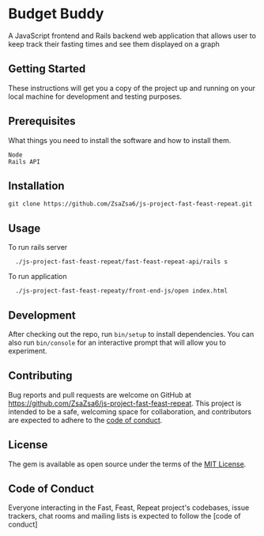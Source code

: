 # Budget Buddy

A JavaScript frontend and Rails backend web application that allows user to keep track their fasting times and see them displayed on a graph
## Getting Started
These instructions will get you a copy of the project up and running on your local machine for development and testing purposes. 

## Prerequisites

What things you need to install the software and how to install them.

    Node
    Rails API

## Installation
    
    
    git clone https://github.com/ZsaZsa6/js-project-fast-feast-repeat.git


## Usage

To run rails server
      
      ./js-project-fast-feast-repeat/fast-feast-repeat-api/rails s 

To run application 
    
      ./js-project-fast-feast-repeaty/front-end-js/open index.html

## Development

After checking out the repo, run `bin/setup` to install dependencies. You can also run `bin/console` for an interactive prompt that will allow you to experiment.

## Contributing

Bug reports and pull requests are welcome on GitHub at https://github.com/ZsaZsa6/js-project-fast-feast-repeat.  This project is intended to be a safe, welcoming space for collaboration, and contributors are expected to adhere to the [code of conduct](https://github.com/Rkebede/budget-buddy/CODE_OF_CONDUCT.md).

## License

The gem is available as open source under the terms of the [MIT License](https://opensource.org/licenses/MIT).

## Code of Conduct

Everyone interacting in the Fast, Feast, Repeat project's codebases, issue trackers, chat rooms and mailing lists is expected to follow the [code of conduct]